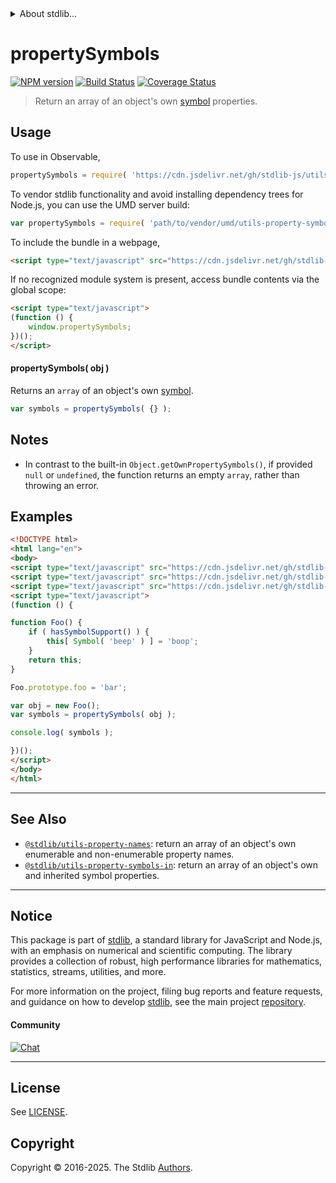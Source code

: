 <!--

@license Apache-2.0

Copyright (c) 2018 The Stdlib Authors.

Licensed under the Apache License, Version 2.0 (the "License");
you may not use this file except in compliance with the License.
You may obtain a copy of the License at

   http://www.apache.org/licenses/LICENSE-2.0

Unless required by applicable law or agreed to in writing, software
distributed under the License is distributed on an "AS IS" BASIS,
WITHOUT WARRANTIES OR CONDITIONS OF ANY KIND, either express or implied.
See the License for the specific language governing permissions and
limitations under the License.

-->


<details>
  <summary>
    About stdlib...
  </summary>
  <p>We believe in a future in which the web is a preferred environment for numerical computation. To help realize this future, we've built stdlib. stdlib is a standard library, with an emphasis on numerical and scientific computation, written in JavaScript (and C) for execution in browsers and in Node.js.</p>
  <p>The library is fully decomposable, being architected in such a way that you can swap out and mix and match APIs and functionality to cater to your exact preferences and use cases.</p>
  <p>When you use stdlib, you can be absolutely certain that you are using the most thorough, rigorous, well-written, studied, documented, tested, measured, and high-quality code out there.</p>
  <p>To join us in bringing numerical computing to the web, get started by checking us out on <a href="https://github.com/stdlib-js/stdlib">GitHub</a>, and please consider <a href="https://opencollective.com/stdlib">financially supporting stdlib</a>. We greatly appreciate your continued support!</p>
</details>

# propertySymbols

[![NPM version][npm-image]][npm-url] [![Build Status][test-image]][test-url] [![Coverage Status][coverage-image]][coverage-url] <!-- [![dependencies][dependencies-image]][dependencies-url] -->

> Return an array of an object's own [symbol][@stdlib/symbol/ctor] properties.



<section class="usage">

## Usage

To use in Observable,

```javascript
propertySymbols = require( 'https://cdn.jsdelivr.net/gh/stdlib-js/utils-property-symbols@umd/browser.js' )
```

To vendor stdlib functionality and avoid installing dependency trees for Node.js, you can use the UMD server build:

```javascript
var propertySymbols = require( 'path/to/vendor/umd/utils-property-symbols/index.js' )
```

To include the bundle in a webpage,

```html
<script type="text/javascript" src="https://cdn.jsdelivr.net/gh/stdlib-js/utils-property-symbols@umd/browser.js"></script>
```

If no recognized module system is present, access bundle contents via the global scope:

```html
<script type="text/javascript">
(function () {
    window.propertySymbols;
})();
</script>
```

#### propertySymbols( obj )

Returns an `array` of an object's own [symbol][@stdlib/symbol/ctor].

```javascript
var symbols = propertySymbols( {} );
```

</section>

<!-- /.usage -->

<section class="notes">

## Notes

-   In contrast to the built-in `Object.getOwnPropertySymbols()`, if provided `null` or `undefined`, the function returns an empty `array`, rather than throwing an error.

</section>

<!-- /.notes -->

<section class="examples">

## Examples

<!-- eslint no-undef: "error" -->

```html
<!DOCTYPE html>
<html lang="en">
<body>
<script type="text/javascript" src="https://cdn.jsdelivr.net/gh/stdlib-js/assert-has-symbol-support@umd/browser.js"></script>
<script type="text/javascript" src="https://cdn.jsdelivr.net/gh/stdlib-js/symbol-ctor@umd/browser.js"></script>
<script type="text/javascript" src="https://cdn.jsdelivr.net/gh/stdlib-js/utils-property-symbols@umd/browser.js"></script>
<script type="text/javascript">
(function () {

function Foo() {
    if ( hasSymbolSupport() ) {
        this[ Symbol( 'beep' ) ] = 'boop';
    }
    return this;
}

Foo.prototype.foo = 'bar';

var obj = new Foo();
var symbols = propertySymbols( obj );

console.log( symbols );

})();
</script>
</body>
</html>
```

</section>

<!-- /.examples -->

<!-- Section for related `stdlib` packages. Do not manually edit this section, as it is automatically populated. -->

<section class="related">

* * *

## See Also

-   <span class="package-name">[`@stdlib/utils-property-names`][@stdlib/utils/property-names]</span><span class="delimiter">: </span><span class="description">return an array of an object's own enumerable and non-enumerable property names.</span>
-   <span class="package-name">[`@stdlib/utils-property-symbols-in`][@stdlib/utils/property-symbols-in]</span><span class="delimiter">: </span><span class="description">return an array of an object's own and inherited symbol properties.</span>

</section>

<!-- /.related -->

<!-- Section for all links. Make sure to keep an empty line after the `section` element and another before the `/section` close. -->


<section class="main-repo" >

* * *

## Notice

This package is part of [stdlib][stdlib], a standard library for JavaScript and Node.js, with an emphasis on numerical and scientific computing. The library provides a collection of robust, high performance libraries for mathematics, statistics, streams, utilities, and more.

For more information on the project, filing bug reports and feature requests, and guidance on how to develop [stdlib][stdlib], see the main project [repository][stdlib].

#### Community

[![Chat][chat-image]][chat-url]

---

## License

See [LICENSE][stdlib-license].


## Copyright

Copyright &copy; 2016-2025. The Stdlib [Authors][stdlib-authors].

</section>

<!-- /.stdlib -->

<!-- Section for all links. Make sure to keep an empty line after the `section` element and another before the `/section` close. -->

<section class="links">

[npm-image]: http://img.shields.io/npm/v/@stdlib/utils-property-symbols.svg
[npm-url]: https://npmjs.org/package/@stdlib/utils-property-symbols

[test-image]: https://github.com/stdlib-js/utils-property-symbols/actions/workflows/test.yml/badge.svg?branch=main
[test-url]: https://github.com/stdlib-js/utils-property-symbols/actions/workflows/test.yml?query=branch:main

[coverage-image]: https://img.shields.io/codecov/c/github/stdlib-js/utils-property-symbols/main.svg
[coverage-url]: https://codecov.io/github/stdlib-js/utils-property-symbols?branch=main

<!--

[dependencies-image]: https://img.shields.io/david/stdlib-js/utils-property-symbols.svg
[dependencies-url]: https://david-dm.org/stdlib-js/utils-property-symbols/main

-->

[chat-image]: https://img.shields.io/gitter/room/stdlib-js/stdlib.svg
[chat-url]: https://app.gitter.im/#/room/#stdlib-js_stdlib:gitter.im

[stdlib]: https://github.com/stdlib-js/stdlib

[stdlib-authors]: https://github.com/stdlib-js/stdlib/graphs/contributors

[umd]: https://github.com/umdjs/umd
[es-module]: https://developer.mozilla.org/en-US/docs/Web/JavaScript/Guide/Modules

[deno-url]: https://github.com/stdlib-js/utils-property-symbols/tree/deno
[deno-readme]: https://github.com/stdlib-js/utils-property-symbols/blob/deno/README.md
[umd-url]: https://github.com/stdlib-js/utils-property-symbols/tree/umd
[umd-readme]: https://github.com/stdlib-js/utils-property-symbols/blob/umd/README.md
[esm-url]: https://github.com/stdlib-js/utils-property-symbols/tree/esm
[esm-readme]: https://github.com/stdlib-js/utils-property-symbols/blob/esm/README.md
[branches-url]: https://github.com/stdlib-js/utils-property-symbols/blob/main/branches.md

[stdlib-license]: https://raw.githubusercontent.com/stdlib-js/utils-property-symbols/main/LICENSE

[@stdlib/symbol/ctor]: https://github.com/stdlib-js/symbol-ctor/tree/umd

<!-- <related-links> -->

[@stdlib/utils/property-names]: https://github.com/stdlib-js/utils-property-names/tree/umd

[@stdlib/utils/property-symbols-in]: https://github.com/stdlib-js/utils-property-symbols-in/tree/umd

<!-- </related-links> -->

</section>

<!-- /.links -->
